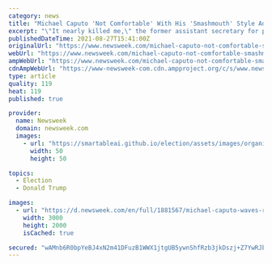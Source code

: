 ```yaml
---
category: news
title: "Michael Caputo 'Not Comfortable' With His 'Smashmouth' Style Advising Donald Trump"
excerpt: "\"It nearly killed me,\" the former assistant secretary for public affairs said about the style of politics he once engaged in."
publishedDateTime: 2021-08-27T15:41:00Z
originalUrl: "https://www.newsweek.com/michael-caputo-not-comfortable-smashmouth-style-advising-donald-trump-1623670"
webUrl: "https://www.newsweek.com/michael-caputo-not-comfortable-smashmouth-style-advising-donald-trump-1623670"
ampWebUrl: "https://www.newsweek.com/michael-caputo-not-comfortable-smashmouth-style-advising-donald-trump-1623670?amp=1"
cdnAmpWebUrl: "https://www-newsweek-com.cdn.ampproject.org/c/s/www.newsweek.com/michael-caputo-not-comfortable-smashmouth-style-advising-donald-trump-1623670?amp=1"
type: article
quality: 119
heat: 119
published: true

provider:
  name: Newsweek
  domain: newsweek.com
  images:
    - url: "https://smartableai.github.io/election/assets/images/organizations/newsweek.com-50x50.jpg"
      width: 50
      height: 50

topics:
  - Election
  - Donald Trump

images:
  - url: "https://d.newsweek.com/en/full/1881567/michael-caputo-waves-reporters-2017.jpg"
    width: 3000
    height: 2000
    isCached: true

secured: "wAMnb6R0bpYeBJ4xN2m41DFuzB1WWX1jtgUB5ywnShfRzb3jkDszj+Z7YwRJbNZ+9OBv+SjChnw7RJzhc4XIAd7irRyIThvB8wgJnxSTm3uWzezVj4ji4x3sNbxL9i35AkPmt0qwfFseJFua+2v7CV35TuLdEHjjUax82Gs6nfG4k5VZdIP5AMlB8vtWFLx4LC9e8JQ5vg2QOKJHXuJenVyrg7yeXYgsCj75mS/EXq+JwYqszqINaHKdeT31SlbVHsBSpEzlaXDqNi2n4bUOxPBRTTZmz6cB1kiil1r7FqULZ17DDxK0Y7Xrr1+n9lwD5w0YT5dx4Np51ZmB7MMLIwwMFcR5REUCaX5+xH4LphA=;9R/FZPFVf+5vUFBBK0ZxVw=="
---
```



